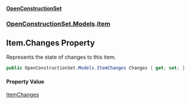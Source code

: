 #### [OpenConstructionSet](index.md 'index')
### [OpenConstructionSet.Models](index.md#OpenConstructionSet_Models 'OpenConstructionSet.Models').[Item](Z9pYmp3jhG_PhNCQ0nlOeg.md 'OpenConstructionSet.Models.Item')
## Item.Changes Property
Represents the state of changes to this item.  
```csharp
public OpenConstructionSet.Models.ItemChanges Changes { get; set; }
```
#### Property Value
[ItemChanges](_oC5WqPLP5mn+3ivU_9TVQ.md 'OpenConstructionSet.Models.ItemChanges')
